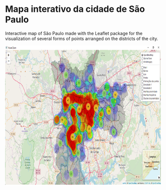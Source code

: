 # Mapa interativo da cidade de São Paulo

Interactive map of São Paulo made with the Leaflet package for the visualization of several forms of points arranged on the districts of the city.

<img align="center" width="800" height="450" src="https://github.com/WOLFurriell/interactive_map_SP/blob/master/map_ex1.png">


